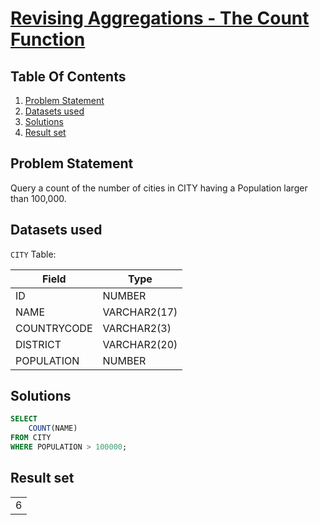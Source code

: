 # [Revising Aggregations - The Count Function](https://www.hackerrank.com/challenges/revising-aggregations-the-count-function/)

## Table Of Contents
1. [Problem Statement](#problem-statement)
2. [Datasets used](#datasets-used)
3. [Solutions](#solutions)
4. [Result set](#result-set)

## Problem Statement

Query a count of the number of cities in CITY having a Population larger than 100,000.

## Datasets used

```CITY``` Table:

| Field       | Type         |
| ----------- | ------------ |
| ID          | NUMBER       |
| NAME        | VARCHAR2(17) |
| COUNTRYCODE | VARCHAR2(3)  |
| DISTRICT    | VARCHAR2(20) |
| POPULATION  | NUMBER       |

## Solutions

```sql
SELECT 
    COUNT(NAME)
FROM CITY
WHERE POPULATION > 100000;
```

## Result set

|   |
| - |
| 6 |